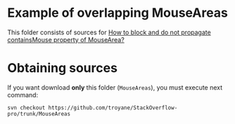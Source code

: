 Example of overlapping MouseAreas
=================================

This folder consists of sources for [How to block and do not propagate containsMouse property of MouseArea?](https://stackoverflow.com/questions/56086967/how-to-block-and-do-not-propagate-containsmouse-property-of-mousearea?noredirect=1#comment98913836_56086967)


Obtaining sources
=================
If you want download **only** this folder (`MouseAreas`),
you must execute next command:
```
svn checkout https://github.com/troyane/StackOverflow-pro/trunk/MouseAreas
```
